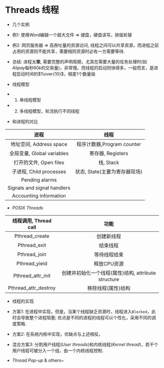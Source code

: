 # Threads 线程

- 几个实例
 - 例1: 使用*Word*编辑一个超大文件 => 键盘，硬盘读写，排版轮替
 - 例2: 网页服务器 => 高吞吐量的资源访问, 线程之间可以共享资源，而进程之前占用的资源则不能共享，需要相同资源时必有一方需要等待.
 - 总结: 进程太**笨**, 需要完整的声明周期，尤其在需要大量的任务处理时(如*Alipay*每秒$60k$的交易量)，非常慢。而线程的启动则快得多，一般而言，是进程启动时间的$1\over{10}$，相差$1$个数量级

- 线程模型
 - 1. 单线程模型
 - 2. 多线程模型，轮流执行不同线程
 - 和进程的对比

 | 进程 | 线程 |
 |:----------------:|:----------------:|
 |地址空间, Address space|程序计数器,Program counter|
 |全局变量, Global variables|寄存器, Registers|
 |打开的文件, Open files|栈, Stack|
 |子进程, Child processes|状态, State(主要为寄存器现场)|
 |Pending alarms||
 |Signals and signal handlers||
 |Accounting information||

 - *POSIX Threads*

 | 线程调用, Thread call | 功能 |
 |:---------------------:|:--------------------:|
 | Pthread_create | 创建新线程 |
 | Pthread_exit | 结束线程 |
 | Pthread_join | 等待线程结束 |
 | Pthread_yield | 释放CPU资源 |
 | Pthread_attr_init | 创建并初始化一个线程(属性)结构, attribute structure |
 | Pthread_attr_destroy | 移除线程(属性)结构 |

- 线程的实现
 - 方案*1*: 在进程中实现，但是，当某个线程缺乏资源时，线程进入`Blocked`，此时会导致整个进程阻塞; 优点是不同的进程的线程可以个性化，采用不同的调度策略.
 - 方案*2*: 在系统内核中实现，优缺点与上述相反。
 - 混合方案*3*: 分割用户线程(*User threads*)和内核线程(*Kernel thread*)，若干个用户线程可被分入一个组，由一个内核线程控制.

- *Thread Pop-up* & others~
